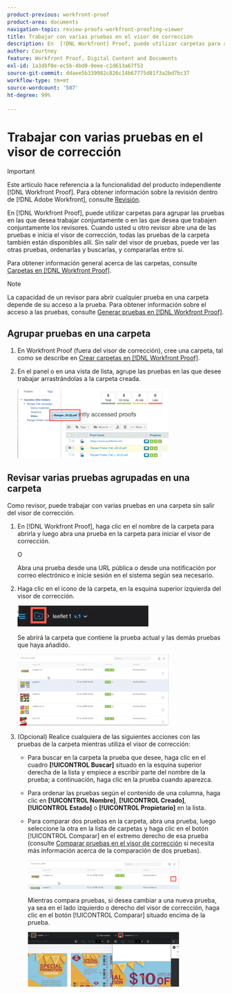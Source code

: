 ```yaml
---
product-previous: workfront-proof
product-area: documents
navigation-topic: review-proofs-workfront-proofing-viewer
title: Trabajar con varias pruebas en el visor de corrección
description: En  [!DNL Workfront] Proof, puede utilizar carpetas para agrupar las pruebas en las que desea trabajar conjuntamente o en las que desea que trabajen conjuntamente los revisores. Cuando usted u otro revisor abre una de las pruebas e inicia el visor de corrección, todas las pruebas de la carpeta también están disponibles allí. Sin salir del visor de pruebas, puede ver las otras pruebas, ordenarlas y buscarlas, y compararlas entre sí.
author: Courtney
feature: Workfront Proof, Digital Content and Documents
exl-id: 1a3dbf0e-ec5b-4bd0-9eee-c1d613a67f53
source-git-commit: ddaee5b339982c826c14b67775d81f3a2bd7bc37
workflow-type: tm+mt
source-wordcount: '507'
ht-degree: 99%

---
```


# Trabajar con varias pruebas en el visor de corrección

>[!IMPORTANT]
>
>Este artículo hace referencia a la funcionalidad del producto independiente [!DNL Workfront Proof]. Para obtener información sobre la revisión dentro de [!DNL Adobe Workfront], consulte [Revisión](../../../review-and-approve-work/proofing/proofing.md).

En [!DNL Workfront Proof], puede utilizar carpetas para agrupar las pruebas en las que desea trabajar conjuntamente o en las que desea que trabajen conjuntamente los revisores. Cuando usted u otro revisor abre una de las pruebas e inicia el visor de corrección, todas las pruebas de la carpeta también están disponibles allí. Sin salir del visor de pruebas, puede ver las otras pruebas, ordenarlas y buscarlas, y compararlas entre sí.

Para obtener información general acerca de las carpetas, consulte [Carpetas en [!DNL Workfront Proof]](../../../workfront-proof/wp-work-proofsfiles/organize-your-work/folders.md).

>[!NOTE]
>
>La capacidad de un revisor para abrir cualquier prueba en una carpeta depende de su acceso a la prueba. Para obtener información sobre el acceso a las pruebas, consulte [Generar pruebas en [!DNL Workfront Proof]](../../../workfront-proof/wp-work-proofsfiles/create-proofs-and-files/generate-proofs.md).

## Agrupar pruebas en una carpeta

1. En Workfront Proof (fuera del visor de corrección), cree una carpeta, tal como se describe en [Crear carpetas en [!DNL Workfront Proof]](../../../workfront-proof/wp-work-proofsfiles/organize-your-work/create-folders.md).
1. En el panel o en una vista de lista, agrupe las pruebas en las que desee trabajar arrastrándolas a la carpeta creada.

   ![Drag_proof_to_folder.png](assets/drag-proof-to-folder-350x162.png)

## Revisar varias pruebas agrupadas en una carpeta

Como revisor, puede trabajar con varias pruebas en una carpeta sin salir del visor de corrección.

1. En [!DNL Workfront Proof], haga clic en el nombre de la carpeta para abrirla y luego abra una prueba en la carpeta para iniciar el visor de corrección.

   O

   Abra una prueba desde una URL pública o desde una notificación por correo electrónico e inicie sesión en el sistema según sea necesario.

1. Haga clic en el icono de la carpeta, en la esquina superior izquierda del visor de corrección.

   ![Folder_icon_in_proofing_viewer.png](assets/folder-icon-in-proofing-viewer.png)

   Se abrirá la carpeta que contiene la prueba actual y las demás pruebas que haya añadido.

   ![Folder_containing_proofs_in_proofing_viewer.png](assets/folder-containing-proofs-in-proofing-viewer-350x164.png)

1. (Opcional) Realice cualquiera de las siguientes acciones con las pruebas de la carpeta mientras utiliza el visor de corrección:

   * Para buscar en la carpeta la prueba que desee, haga clic en el cuadro **[!UICONTROL Buscar]** situado en la esquina superior derecha de la lista y empiece a escribir parte del nombre de la prueba; a continuación, haga clic en la prueba cuando aparezca.
   * Para ordenar las pruebas según el contenido de una columna, haga clic en **[!UICONTROL Nombre]**, **[!UICONTROL Creado]**, **[!UICONTROL Estado]** o **[!UICONTROL Propietario]** en la lista.

   * Para comparar dos pruebas en la carpeta, abra una prueba, luego seleccione la otra en la lista de carpetas y haga clic en el botón [!UICONTROL Comparar] en el extremo derecho de esa prueba (consulte [Comparar pruebas en el visor de corrección](../../../workfront-proof/wp-work-proofsfiles/review-proofs-wpv/compare-proofs.md) si necesita más información acerca de la comparación de dos pruebas).

     ![Compare_button_in_folder_list_in_proofing_viewer.png](assets/compare-button-350x67.png)

     Mientras compara pruebas, si desea cambiar a una nueva prueba, ya sea en el lado izquierdo o derecho del visor de corrección, haga clic en el botón [!UICONTROL Comparar] situado encima de la prueba.

     ![Comparar](assets/mceclip0-350x126.png)
